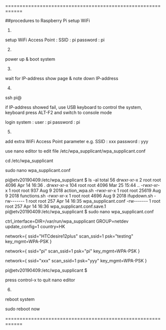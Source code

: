 

============================================================

##procedures to Raspberry Pi setup WiFi 

1.
setup WiFi Access Point :
SSID     : pi
password : pi

2.
power up & boot system

3.
wait for IP-address show page & note down IP-address

4.
ssh pi@<IP-address>

if IP-address showed fail, use USB keyboard to control the system, keyboard press  ALT-F2  and switch to console mode

login system :
user     : pi
password : pi


5. 
add extra WiFi Access Point parameter 
e.g.
SSID     : xxx
password : yyy

use nano editor to edit file /etc/wpa_supplicant/wpa_supplicant.conf

cd /etc/wpa_supplicant

sudo nano wpa_supplicant.conf

pi@etv20190409:/etc/wpa_supplicant $ ls -al
total 56
drwxr-xr-x   2 root root  4096 Apr 14 16:36 .
drwxr-xr-x 104 root root  4096 Mar 25 15:44 ..
-rwxr-xr-x   1 root root   937 Aug  9  2018 action_wpa.sh
-rwxr-xr-x   1 root root 25619 Aug  9  2018 functions.sh
-rwxr-xr-x   1 root root  4696 Aug  9  2018 ifupdown.sh
-rw-------   1 root root   257 Apr 14 16:35 wpa_supplicant.conf
-rw-------   1 root root   257 Apr 14 16:36 wpa_supplicant.conf.save.1
pi@etv20190409:/etc/wpa_supplicant $ sudo nano wpa_supplicant.conf


ctrl_interface=DIR=/var/run/wpa_supplicant GROUP=netdev
update_config=1
country=HK

network={
    ssid="HTCdesire12plus"
    scan_ssid=1
    psk="testing"
    key_mgmt=WPA-PSK
}

network={
    ssid="pi"
    scan_ssid=1
    psk="pi"
    key_mgmt=WPA-PSK
}

network={
    ssid="xxx"
    scan_ssid=1
    psk="yyy"
    key_mgmt=WPA-PSK
}


pi@etv20190409:/etc/wpa_supplicant $

press control-x to quit nano editor

6.
reboot system

sudo reboot now


============================================================

